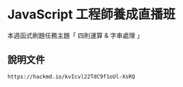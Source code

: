# JavaScript 工程師養成直播班
本週函式刷題任務主題「 四則運算 & 字串處理 」

## 說明文件
```
https://hackmd.io/kvIcvl22TdC9f1oUl-XsRQ
```

